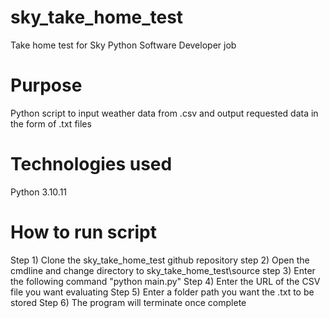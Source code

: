 # sky_take_home_test
Take home test for Sky Python Software Developer job

# Purpose
Python script to input weather data from .csv and output requested data in the form of .txt files

# Technologies used
Python 3.10.11

# How to run script
Step 1) Clone the sky_take_home_test github repository
step 2) Open the cmdline and change directory to sky_take_home_test\source
step 3) Enter the following command "python main.py"
Step 4) Enter the URL of the CSV file you want evaluating
Step 5) Enter a folder path you want the .txt to be stored
Step 6) The program will terminate once complete